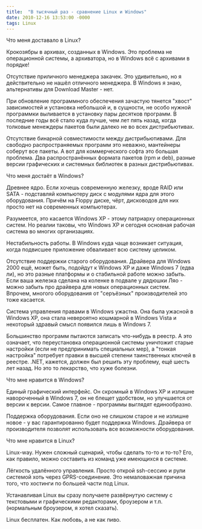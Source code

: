 ```yaml
---
title:  "В тысячный раз - сравнение Linux и Windows"
date: 2010-12-16 13:53:00 -0000
tags: Linux
---
```


Что меня доставало в Linux?

Крокозябры в архивах, созданных в Windows. Это проблема не операционной системы, а архиватора, но в Windows всё с архивами в порядке!

Отсутствие приличного менеджера закачек. Это удивительно, но я действительно не нашёл отличного менеджера. В Windows я знаю, альтернативы для Download Master - нет.

При обновление программного обеспечения зачастую тянется "хвост" зависимостей и установка небольшой и, в сущности, не особо нужной программки выливается в установку пары десятков программ. В последние годы всё стало куда лучше, чем лет пять назад, когда толковые менеждеры пакетов были далеко не во всех дистрибьютивах.

Отсутствие бинарной совместимости между дистрибьютивами. Для свободно распространяемых программ это неважно, мантейнеры соберут все пакеты. А вот для коммерческого софта это большая проблема. Два распространённых формата пакетов (rpm и deb), разные версии графических и системных библиотек в разных дистрибьютивах.

Что меня достаёт в Windows?

Древнее ядро. Если хочешь современную железку, вроде RAID или SATA - подставляй компьютеру диск с модулями ядра для этого оборудования. Причём на Floppy диске, чёрт, дисководов для них просто нет на современных компьютерах.

Разумеется, это касается Windows XP - этому патриарху операционных систем. Но реалии таковы, что Windows XP и сегодня основная рабочая система во многих организациях.

Нестабильность работы. В Windows куда чаще возникает ситуация, когда подвисшее приложение обваливает всю систему целиком.

Отсутствие поддержки старого оборудования. Драйвера для Windows 2000 ещё, может быть, подойдут к Windows XP и даже Windows 7 (едва ли), но это разные платформы и о стабильной работе можно забыть. Если ваша железка сделана на коленке в подвале у дядюшки Ляо - можно забыть про драйвера для новых операционных систем. Впрочем, многого оборудования от "серъёзных" производителей это тоже касается.

Система управления правами в Windows ужастна. Она была ужасной в Windows XP, она стала невероятно кошмарной в Windows Vista и некоторый здравый смысл появился лишь в Windows 7.

Большинство программ пытаются записать что-нибудь в реестр. А это означает, что переустановка операционной системы уничтожит старые настройки (если не предпринимать специальных мер), а "тонкая настройка" потребует правки в высшей степени таинственных ключей в реестре. .NET, кажется, должен был решить эту проблему, ещё шесть лет назад. Но это то лекарство, что хуже болезни.

Что мне нравится в Windows?

Единый графический интерфейс. Он скромный в Windows XP и излишне навороченный в Windows 7, он не блещет удобством, но улучшается от версии к версии. Самое главное - программы выглядят единообразно.

Поддержка оборудования. Если оно не слишком старое и не излишне новое - у вас гарантированно будет поддержка Windows. Драйвера от производителя позволят использовать все возможности оборудования.

Что мне нравится в Linux?

Linux-way. Нужен сложный сценарий, чтобы сделать то-то и то-то? Его, как правило, можно составить из команд уже имеющихся в системе.

Лёгкость удалённого управления. Просто открой ssh-сессию и рули системой хоть через GPRS-соединение. Это немаловажная причина того, что хостинги по большей части под Linux.

Устанавливая Linux вы сразу получаете развёрнутую систему с текстовыми и графическими редакторами, броузером и т.п. (нормальным броузером, я хотел сказать).

Linux бесплатен. Как любовь, а не как пиво.
